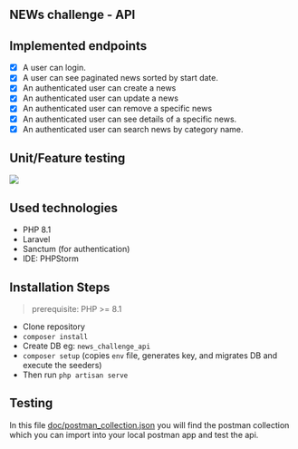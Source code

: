 ## NEWs challenge - API

## Implemented endpoints
* [x] A user can login.
* [x] A user can see paginated news sorted by start date.
* [x] An authenticated user can create a news
* [x] An authenticated user can update a news
* [x] An authenticated user can remove a specific news
* [x] An authenticated user can see details of a specific news.
* [x] An authenticated user can search news by category name.

## Unit/Feature testing
![](.docs/tests.png)

## Used technologies

- PHP 8.1
- Laravel
- Sanctum (for authentication)
- IDE: PHPStorm

## Installation Steps

> prerequisite: PHP >= 8.1

* Clone repository
* `composer install`
* Create DB eg: `news_challenge_api`
* `composer setup` (copies `env` file, generates key, and migrates DB and execute the seeders)
* Then run ``` php artisan serve ```

## Testing
In this file [doc/postman_collection.json](.docs/postman_collection.json) you will find the postman collection which you can import into your local postman app and test the api.





